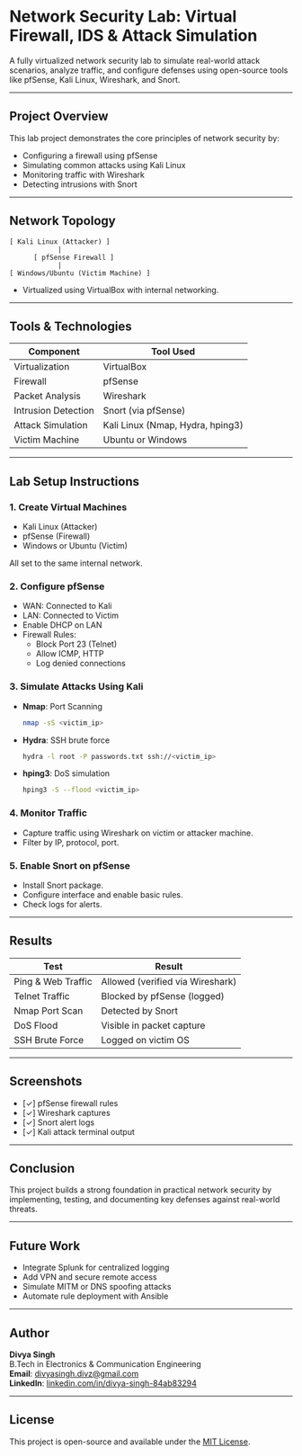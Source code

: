# Network Security Lab: Virtual Firewall, IDS & Attack Simulation

A fully virtualized network security lab to simulate real-world attack scenarios, analyze traffic, and configure defenses using open-source tools like pfSense, Kali Linux, Wireshark, and Snort.

---

## **Project Overview**

This lab project demonstrates the core principles of network security by:
- Configuring a firewall using pfSense
- Simulating common attacks using Kali Linux
- Monitoring traffic with Wireshark
- Detecting intrusions with Snort

---

## **Network Topology**

```
[ Kali Linux (Attacker) ]
            |
      [ pfSense Firewall ]
            |
[ Windows/Ubuntu (Victim Machine) ]
```

- Virtualized using VirtualBox with internal networking.

---

## **Tools & Technologies**

| Component          | Tool Used              |
|-------------------|------------------------|
| Virtualization     | VirtualBox             |
| Firewall           | pfSense                |
| Packet Analysis    | Wireshark              |
| Intrusion Detection| Snort (via pfSense)    |
| Attack Simulation  | Kali Linux (Nmap, Hydra, hping3) |
| Victim Machine     | Ubuntu or Windows      |

---

## **Lab Setup Instructions**

### 1. **Create Virtual Machines**
- Kali Linux (Attacker)
- pfSense (Firewall)
- Windows or Ubuntu (Victim)

All set to the same internal network.

### 2. **Configure pfSense**
- WAN: Connected to Kali
- LAN: Connected to Victim
- Enable DHCP on LAN
- Firewall Rules:
  - Block Port 23 (Telnet)
  - Allow ICMP, HTTP
  - Log denied connections

### 3. **Simulate Attacks Using Kali**
- **Nmap**: Port Scanning
  ```bash
  nmap -sS <victim_ip>
  ```
- **Hydra**: SSH brute force
  ```bash
  hydra -l root -P passwords.txt ssh://<victim_ip>
  ```
- **hping3**: DoS simulation
  ```bash
  hping3 -S --flood <victim_ip>
  ```

### 4. **Monitor Traffic**
- Capture traffic using Wireshark on victim or attacker machine.
- Filter by IP, protocol, port.

### 5. **Enable Snort on pfSense**
- Install Snort package.
- Configure interface and enable basic rules.
- Check logs for alerts.

---

## **Results**

| Test                    | Result                            |
|-------------------------|-----------------------------------|
| Ping & Web Traffic      | Allowed (verified via Wireshark) |
| Telnet Traffic          | Blocked by pfSense (logged)       |
| Nmap Port Scan          | Detected by Snort                 |
| DoS Flood               | Visible in packet capture         |
| SSH Brute Force         | Logged on victim OS               |

---

## **Screenshots**
- [✓] pfSense firewall rules
- [✓] Wireshark captures
- [✓] Snort alert logs
- [✓] Kali attack terminal output

 

---

## **Conclusion**

This project builds a strong foundation in practical network security by implementing, testing, and documenting key defenses against real-world threats.

---

## **Future Work**
- Integrate Splunk for centralized logging
- Add VPN and secure remote access
- Simulate MITM or DNS spoofing attacks
- Automate rule deployment with Ansible

---

## **Author**

**Divya Singh**  
B.Tech in Electronics & Communication Engineering  
**Email**: divyasingh.divz@gmail.com  
**LinkedIn**: [linkedin.com/in/divya-singh-84ab83294](https://www.linkedin.com/in/divya-singh-84ab83294)

---

## **License**
This project is open-source and available under the [MIT License](LICENSE).
